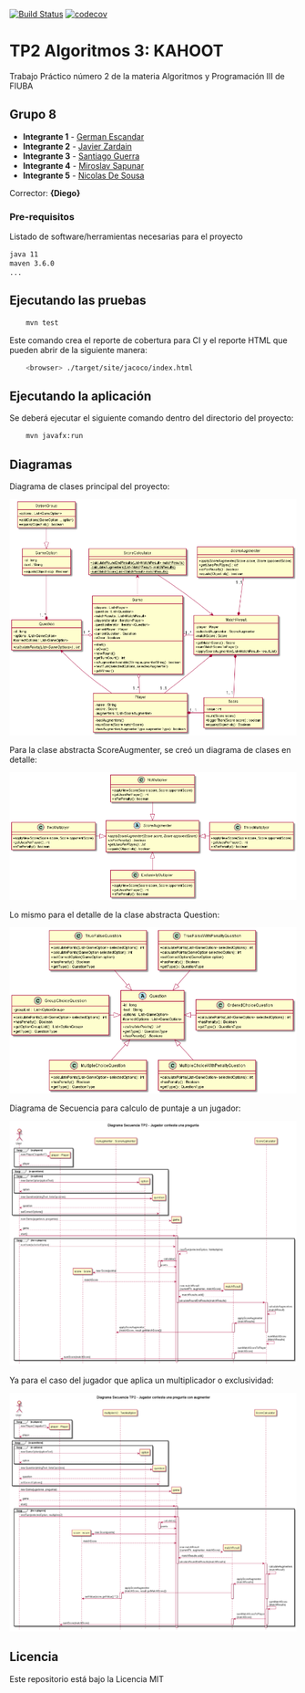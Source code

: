 [![Build Status](https://travis-ci.org/GEscandar/TP2-Kahoot.svg?branch=master)](https://travis-ci.org/GEscandar/TP2-Kahoot)
[![codecov](https://codecov.io/gh/GEscandar/TP2-Kahoot/branch/master/graph/badge.svg)](https://codecov.io/gh/GEscandar/TP2-Kahoot)


# TP2 Algoritmos 3: KAHOOT

Trabajo Práctico número 2 de la materia Algoritmos y Programación III de FIUBA

## Grupo 8

* **Integrante 1** - [German Escandar](https://github.com/GEscandar)
* **Integrante 2** - [Javier Zardain](https://github.com/Jaz05)
* **Integrante 3** - [Santiago Guerra](https://github.com/SantiG95)
* **Integrante 4** - [Miroslav Sapunar](https://github.com/MiroslavSapunar)
* **Integrante 5** - [Nicolas De Sousa](https://github.com/Nicodoxia)

Corrector: **{Diego}**

### Pre-requisitos

Listado de software/herramientas necesarias para el proyecto

```
java 11
maven 3.6.0
...
```

## Ejecutando las pruebas

```bash
    mvn test
```

Este comando crea el reporte de cobertura para CI y el reporte HTML que pueden abrir de la siguiente manera:

```bash
    <browser> ./target/site/jacoco/index.html
```

## Ejecutando la aplicación

Se deberá ejecutar el siguiente comando dentro del directorio del proyecto:

```bash
	mvn javafx:run
```

## Diagramas

Diagrama de clases principal del proyecto:

<img src="https://raw.githubusercontent.com/GEscandar/TP2-Kahoot/actualizacion-diagramas-entrega3/docs/out/diagramaClases-Principal-TP2/DiagramaUML-Clases-TP2.png">

Para la clase abstracta ScoreAugmenter, se creó un diagrama de clases en detalle:

<img src="https://raw.githubusercontent.com/GEscandar/TP2-Kahoot/master/docs/out/DiagramaClases-DetalleAugmentation/DiagramaUML-DetalleAugmentation-TP2.png">

Lo mismo para el detalle de la clase abstracta Question:

<img src="https://raw.githubusercontent.com/GEscandar/TP2-Kahoot/master/docs/out/DiagramaClases-DetallePreguntas-TP2/DiagramaUML-DetallePreguntas-TP2.png">

Diagrama de Secuencia para calculo de puntaje a un jugador:

<img src="https://raw.githubusercontent.com/GEscandar/TP2-Kahoot/master/docs/out/DiagramaSecuencia-ConestarPregunta/Diagrama%20Secuencia%20TP2%20-%20Jugador%20contesta%20una%20pregunta.png">

Ya para el caso del jugador que aplica un multiplicador o exclusividad: 

<img src="https://raw.githubusercontent.com/GEscandar/TP2-Kahoot/master/docs/out/DiagramaSecuencia-ConestarPreguntaconAugmenter/Diagrama%20Secuencia%20TP2%20-%20Jugador%20contesta%20una%20pregunta%20con%20augmenter.png">

## Licencia

Este repositorio está bajo la Licencia MIT
